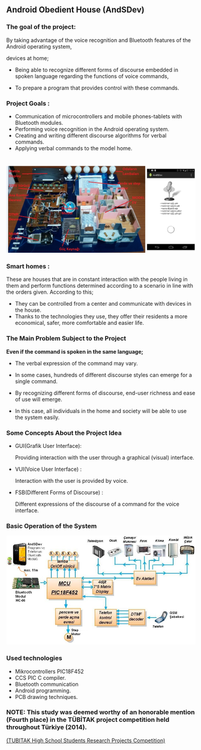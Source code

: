 
## **Android Obedient House (AndSDev)**

### **The goal of the project:**

By taking advantage of the voice recognition and Bluetooth features of the Android operating system,

devices at home;
- Being able to recognize different forms of discourse embedded in spoken language regarding the functions of voice commands,

- To prepare a program that provides control with these commands. 

### **Project Goals** :
- Communication of microcontrollers and mobile phones-tablets with Bluetooth modules.
- Performing voice recognition in the Android operating system.
- Creating and writing different discourse algorithms for verbal commands.
- Applying verbal commands to the model home.

#
![program](img/andSdev_model_ev.jpg)



### **Smart homes  :**
These are houses that are in constant interaction with the people living in them and perform functions determined according to a scenario in line with the orders given.
According to this;

- They can be controlled from a center and communicate with devices in the house.
- Thanks to the technologies they use, they offer their residents a more economical, safer, more comfortable and easier life.

### **The Main Problem Subject to the Project**

**Even if the command is spoken in the same language;**
	
- The verbal expression of the command may vary.

- In some cases, hundreds of different discourse styles can emerge for a single command.

- By recognizing different forms of discourse, end-user richness and ease of use will emerge.
	
- In this case, all individuals in the home and society will be able to use the system easily.

### **Some Concepts About the Project Idea**

- GUI(Grafik User Interface):  

	Providing interaction with the user through a graphical (visual) interface.

- VUI(Voice User Interface) : 

	Interaction with the user is provided by voice.


- FSB(Different Forms of Discourse) :

 	Different expressions of the discourse of a command for the voice interface.

### **Basic Operation of the System**

![temel çalışma](img/donanım_blok_sema.JPG)

### **Used technologies**
- Mikrocontrollers PIC18F452
- CCS PIC C compiler.
- Bluetooth communication
- Android programming.
- PCB drawing techniques.

### **NOTE: This study was deemed worthy of an honorable mention (Fourth place) in the TÜBİTAK project competition held throughout Türkiye (2014).**
<a href="https://tubitak.gov.tr/en/competitions/2204-high-school-students-research-projects-competition" target="_blank">
	(TUBITAK High School Students Research Projects Competition)
</a>









